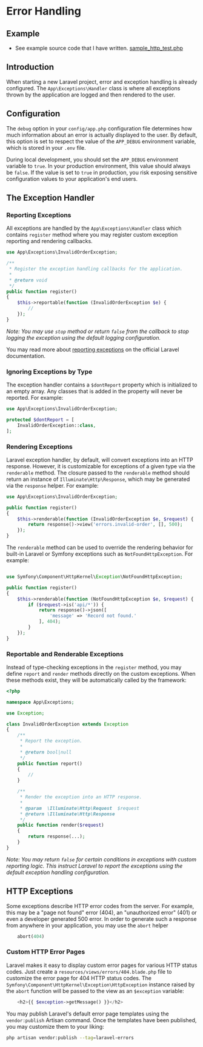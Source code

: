 # Error Handling

## Example

- See example source code that I have written. [sample_http_test.php](src/sample_error_handling.php)

## Introduction

When starting a new Laravel project, error and exception handling is already configured. The `App\Exceptions\Handler` class is where all exceptions thrown by the application are logged and then rendered to the user.

## Configuration

The `debug` option in your `config/app.php` configuration file determines how much information about an error is actually displayed to the user. By default, this option is set to respect the value of the `APP_DEBUG` environment variable, which is stored in your `.env` file.

During local development, you should set the `APP_DEBUG` environment variable to `true`. In your production environment, this value should always be `false`. If the value is set to `true` in production, you risk exposing sensitive configuration values to your application's end users.

## The Exception Handler

### Reporting Exceptions

All exceptions are handled by the `App\Exceptions\Handler` class which contains `register` method where you may register custom exception reporting and rendering callbacks.

```php
use App\Exceptions\InvalidOrderException;

/**
 * Register the exception handling callbacks for the application.
 *
 * @return void
 */
public function register()
{
    $this->reportable(function (InvalidOrderException $e) {
        //
    });
}
```

_Note: You may use `stop` method or return `false` from the callback to stop logging the exception using the default logging configuration._

You may read more about [reporting exceptions](https://laravel.com/docs/8.x/errors#reporting-exceptions) on the official Laravel documentation.

### Ignoring Exceptions by Type

The exception handler contains a `$dontReport` property which is initialized to an empty array. Any classes that is added in the property will never be reported. For example:

```php
use App\Exceptions\InvalidOrderException;

protected $dontReport = [
    InvalidOrderException::class,
];
```

### Rendering Exceptions

Laravel exception handler, by default, will convert exceptions into an HTTP response. However, it is customizable for exceptions of a given type via the `renderable` method.
The closure passed to the `renderable` method should return an instance of `Illuminate\Http\Response`, which may be generated via the `response` helper. For example:

```php
use App\Exceptions\InvalidOrderException;

public function register()
{
    $this->renderable(function (InvalidOrderException $e, $request) {
        return response()->view('errors.invalid-order', [], 500);
    });
}
```

The `renderable` method can be used to override the rendering behavior for built-in Laravel or Symfony exceptions such as `NotFoundHttpException`. For example:

```php

use Symfony\Component\HttpKernel\Exception\NotFoundHttpException;

public function register()
{
    $this->renderable(function (NotFoundHttpException $e, $request) {
        if ($request->is('api/*')) {
            return response()->json([
                'message' => 'Record not found.'
            ], 404);
        }
    });
}
```

### Reportable and Renderable Exceptions

Instead of type-checking exceptions in the `register` method, you may define `report` and `render` methods directly on the custom exceptions. When these methods exist, they will be automatically called by the framework:

```php
<?php

namespace App\Exceptions;

use Exception;

class InvalidOrderException extends Exception
{
    /**
     * Report the exception.
     *
     * @return bool|null
     */
    public function report()
    {
        //
    }

    /**
     * Render the exception into an HTTP response.
     *
     * @param  \Illuminate\Http\Request  $request
     * @return \Illuminate\Http\Response
     */
    public function render($request)
    {
        return response(...);
    }
}
```

_Note: You may return `false` for certain conditions in exceptions with custom reporting logic. This instruct Laravel to report the exceptions using the default exception handling configuration._

## HTTP Exceptions

Some exceptions describe HTTP error codes from the server. For example, this may be a "page not found" error (404), an "unauthorized error" (401) or even a developer generated 500 error. In order to generate such a response from anywhere in your application, you may use the `abort` helper

```php
    abort(404)
```

### Custom HTTP Error Pages

Laravel makes it easy to display custom error pages for various HTTP status codes. Just create a `resources/views/errors/404.blade.php` file to customize the error page for 404 HTTP status codes. The `Symfony\Component\HttpKernel\Exception\HttpException` instance raised by the `abort` function will be passed to the view as an `$exception` variable:

```php
    <h2>{{ $exception->getMessage() }}</h2>
```

You may publish Laravel's default error page templates using the `vendor:publish` Artisan command. Once the templates have been published, you may customize them to your liking:

```bash
php artisan vendor:publish --tag=laravel-errors
```
